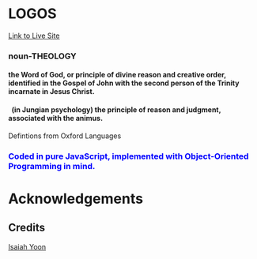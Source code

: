 # LOGOS
[Link to Live Site](http://logosword.herokuapp.com) </br>

### noun-THEOLOGY </br>
#### the Word of God, or principle of divine reason and creative order, identified in the Gospel of John with the second person of the Trinity incarnate in Jesus Christ. </br>
#### &nbsp; (in Jungian psychology) the principle of reason and judgment, associated with the animus. </br>
Defintions from Oxford Languages

### <span style="color:blue">Coded in pure JavaScript, implemented with Object-Oriented Programming in mind.</span> </br>
# Acknowledgements </br>
## Credits </br>
[Isaiah Yoon](https://github.com/isaiahyoon) </br>
